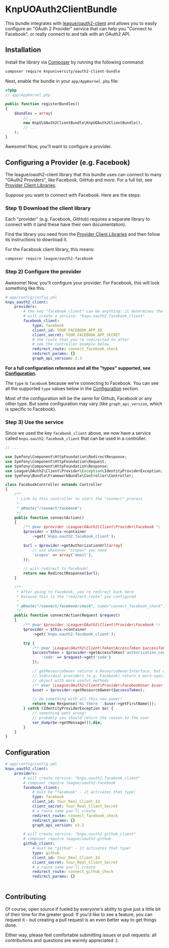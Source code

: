 # KnpUOAuth2ClientBundle

This bundle integrates with [league/oauth2-client](http://oauth2-client.thephpleague.com/)
and allows you to easily configure an "OAuth 2 Provider" service that can help you
"Connect to Facebook", or really connect to and talk with an OAuth2 API.

## Installation

Install the library via [Composer](https://getcomposer.org/) by
running the following command:

```bash
composer require knpuniversity/oauth2-client-bundle
```

Next, enable the bundle in your `app/AppKernel.php` file:

```php
<?php
// app/AppKernel.php

public function registerBundles()
{
    $bundles = array(
        // ...
        new KnpU\OAuth2ClientBundle\KnpUOAuth2ClientBundle(),
        // ...
    );
}
```

Awesome! Now, you'll want to configure a provider.

## Configuring a Provider (e.g. Facebook)

The league/oauth2-client library that this bundle uses can connect
to many "OAuth2 Providers", like Facebook, GitHub and more. For a
full list, see [Provider Client Libraries](https://github.com/thephpleague/oauth2-client/blob/master/README.PROVIDERS.md).

Suppose you want to connect with Facebook. Here are the steps:

### Step 1) Download the client library

Each "provider" (e.g. Facebook, GitHub) requires a separate
library to connect with it (and these have their own documentation).

Find the library you need from the
[Provider Client Libraries](https://github.com/thephpleague/oauth2-client/blob/master/README.PROVIDERS.md)
and then follow its instructions to download it.

For the Facebook client library, this means:

```bash
composer require league/oauth2-facebook
```

### Step 2) Configure the provider

Awesome! Now, you'll configure your provider. For Facebook,
this will look something like this.

```yml
# app/config/config.yml
knpu_oauth2_client:
    providers:
        # the key "facebook_client" can be anything: it determines the service name
        # will create a service: "knpu.oauth2.facebook_client"
        facebook_client:
            type: facebook
            client_id: YOUR_FACEBOOK_APP_ID
            client_secret: YOUR_FACEBOOK_APP_SECRET
            # the route that you're redirected to after
            # see the controller example below
            redirect_route: connect_facebook_check
            redirect_params: {}
            graph_api_version: 2.3
```

**For a full configuration reference and all the "types" supported,
see [Configuration](#Configuration).**

The `type` is `facebook` because we're connecting to Facebook. You
can see all the supported `type` values below in the [Configuration](#Configuration)
section.

Most of the configuration will be the same for Github, Facebook or
any other type. But some configuration may vary (like `graph_api_version`,
which is specific to Facebook).

### Step 3) Use the service

Since we used the key `facebook_client` above, we now have a service
called `knpu.oauth2.facebook_client` that can be used in a controller:

```php
// ...

use Symfony\Component\HttpFoundation\RedirectResponse;
use Symfony\Component\HttpFoundation\Request;
use Symfony\Component\HttpFoundation\Response;
use League\OAuth2\Client\Provider\Exception\IdentityProviderException;
use Symfony\Bundle\FrameworkBundle\Controller\Controller;

class FacebookController extends Controller
{
    /**
     * Link to this controller to start the "connect" process
     *
     * @Route("/connect/facebook")
     */
    public function connectAction()
    {
        /** @var $provider \League\OAuth2\Client\Provider\Facebook */
        $provider = $this->container
            ->get('knpu.oauth2.facebook_client');

        $url = $provider->getAuthorizationUrl(array(
            // use whatever "scopes" you need
            'scopes' => array('email'),
        ));

        // will redirect to Facebook!
        return new RedirectResponse($url);
    }

    /**
     * After going to Facebook, you're redirect back here
     * because this is the "redirect_route" you configured
     *
     * @Route("/connect/facebook/check", name="connect_facebook_check")
     */
    public function connectAction(Request $request)
    {
        /** @var $provider \League\OAuth2\Client\Provider\Facebook */
        $provider = $this->container
            ->get('knpu.oauth2.facebook_client');

        try {
            /** @var \League\OAuth2\Client\Token\AccessToken $accessToken */
            $accessToken = $provider->getAccessToken('authorization_code', [
                'code' => $request->get('code')
            ]);

            // getResourceOwner returns a ResourceOwnerInterface, but often
            // individual providers (e.g. Facebook) return a more-specific
            // object with more useful methods
            /** @var \League\OAuth2\Client\Provider\FacebookUser $user */
            $user = $provider->getResourceOwner($accessToken);

            // do something with all this new power!
            return new Response('Hi there '.$user->getFirstName());
        } catch (IdentityProviderException $e) {
            // something went wrong!
            // probably you should return the reason to the user
            var_dump($e->getMessage());die;
        }
    }
}
```

## Configuration

```yml
# app/config/config.yml
knpu_oauth2_client:
    providers:
        # will create service: "knpu.oauth2.facebook_client"
        # composer require league/oauth2-facebook
        facebook_client:
            # must be "facebook" - it activates that type!
            type: facebook
            client_id: Your_Real_Client_Id
            client_secret: Your_Real_Client_Secret
            # a route name you'll create
            redirect_route: connect_facebook_check
            redirect_params: {}
            graph_api_version: v2.5

        # will create service: "knpu.oauth2.github_client"
        # composer require league/oauth2-github
        github_client:
            # must be "github" - it activates that type!
            type: github
            client_id: Your_Real_Client_Id
            client_secret: Your_Real_Client_Secret
            # a route name you'll create
            redirect_route: connect_github_check
            redirect_params: {}
            
```

## Contributing

Of course, open source if fueled by everyone's ability to give just a little
bit of their time for the greater good. If you'd like to see a feature, you
can request it - but creating a pull request is an even better way to get
things done.

Either way, please feel comfortable submitting issues or pull requests:
all contributions and questions are warmly appreciated :).
